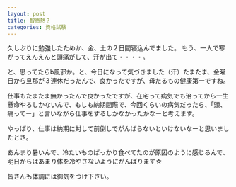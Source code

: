 ```yaml
---
layout: post
title: 智恵熱？
categories: 資格試験
---
```


久しぶりに勉強したためか、金、土の２日間寝込んでました。
もう、一人で寒がってえんえんと頭痛がして、汗が出て・・・・。

と、思ってたらb風邪か。と、今日になって気づきました（汗）たまたま、金曜日から旦那が３連休だったんで、良かったですが、母たるもの健康第一ですね。

仕事もたまたま無かったんで良かったですが、在宅って病気でも治ってから一生懸命やるしかないんで、もしも納期間際で、今回くらいの病気だったら、「頭、痛ってー」と言いながら仕事をするしかなかったかなーと考えます。

やっぱり、仕事は納期に対して前倒しでがんばらないといけないなーと思いましたとさ。

あんまり暑いんで、冷たいものばっかり食べてたのが原因のように感じるんで、明日からはあまり体を冷やさないようにがんばります☆

皆さんも体調には御気をつけ下さい。

